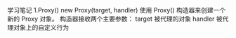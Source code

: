 学习笔记
1.Proxy()
new Proxy(target, handler)
使用 Proxy() 构造器来创建一个新的 Proxy 对象。 构造器接收两个主要参数：
target 被代理的对象
handler 被代理对象上的自定义行为
